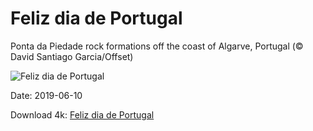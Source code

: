 # Feliz dia de Portugal

Ponta da Piedade rock formations off the coast of Algarve, Portugal (© David Santiago Garcia/Offset)

![Feliz dia de Portugal](https://bing.com/th?id=OHR.PontadaPiedade_EN-US2259458869_UHD.jpg&rf=LaDigue_UHD.jpg&pid=hp&w=1024&h=576)

Date: 2019-06-10

Download 4k: [Feliz dia de Portugal](https://bing.com/th?id=OHR.PontadaPiedade_EN-US2259458869_UHD.jpg&rf=LaDigue_UHD.jpg&pid=hp&w=3840&h=2160)


